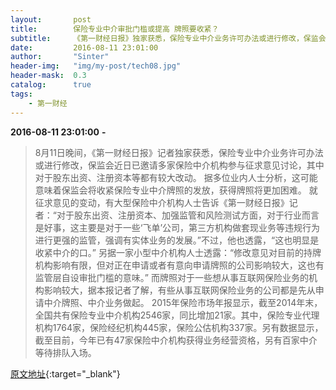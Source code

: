 ```yaml
---
layout:       post
title:        保险专业中介审批门槛或提高 牌照要收紧？ 
subtitle:     《第一财经日报》独家获悉，保险专业中介业务许可办法或进行修改，保监会近日已邀请多家保险中介机构参与征求意见讨论，其中对于股东出资、注册资本等都有较大改动。这可能意味着保监会将收紧保险专业中介牌照的发放，获得牌照将更加困难。
date:         2016-08-11 23:01:00
author:       "Sinter"
header-img:   "img/my-post/tech08.jpg"
header-mask:  0.3
catalog:      true
tags:
    - 第一财经
---
```


**2016-08-11 23:01:00**  **-**

> 8月11日晚间，《第一财经日报》记者独家获悉，保险专业中介业务许可办法或进行修改，保监会近日已邀请多家保险中介机构参与征求意见讨论，其中对于股东出资、注册资本等都有较大改动。
据多位业内人士分析，这可能意味着保监会将收紧保险专业中介牌照的发放，获得牌照将更加困难。
就征求意见的变动，有大型保险中介机构人士告诉《第一财经日报》记者：“对于股东出资、注册资本、加强监管和风险测试方面，对于行业而言是好事，这主要是对于一些‘飞单’公司，第三方机构做套现业务等违规行为进行更强的监管，强调有实体业务的发展。”不过，他也透露，“这也明显是收紧中介的口。”
另据一家小型中介机构人士透露：“修改意见对目前的持牌机构影响有限，但对正在申请或者有意向申请牌照的公司影响较大，这也有监管层自设审批门槛的意味。”
而牌照对于一些想从事互联网保险业务的机构影响较大，据本报记者了解，有些从事互联网保险业务的公司都是先从申请中介牌照、中介业务做起。
2015年保险市场年报显示，截至2014年末，全国共有保险专业中介机构2546家，同比增加21家。其中，保险专业代理机构1764家，保险经纪机构445家，保险公估机构337家。另有数据显示，截至目前，今年已有47家保险中介机构获得业务经营资格，另有百家中介等待排队入场。


[原文地址](http://www.yicai.com/news/5061540.html){:target="_blank"}


